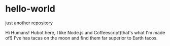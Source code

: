 # hello-world
just another repository

Hi Humans!
Hubot here, I like Node.js and Coffeescript(that's what I'm made of!)
I've has tacas on the moon and find them far superior to Earth tacos.
